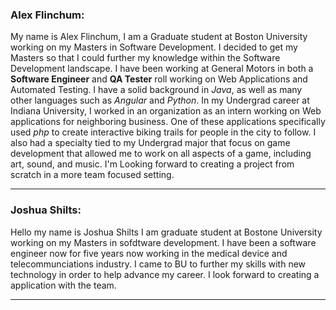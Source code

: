 ### Alex Flinchum:
My name is Alex Flinchum, I am a Graduate student at Boston University working on my Masters in Software Development.
I decided to get my Masters so that I could further my knowledge within the Software Development landscape.
I have been working at General Motors in both a **Software Engineer** and **QA Tester** roll working on Web Applications and Automated Testing. 
I have a solid background in *Java*, as well as many other languages such as *Angular* and *Python*. 
In my Undergrad career at Indiana University, I worked in an organization as an intern working on Web applications for neighboring business. 
One of these applications specifically used *php* to create interactive biking trails for people in the city to follow. 
I also had a specialty tied to my Undergrad major that focus on game development that allowed me to work on all aspects of a game, including art, sound, and music.
I'm Looking forward to creating a project from scratch in a more team focused setting.
___

### Joshua Shilts:
Hello my name is Joshua Shilts I am graduate student at Bostone University working on my Masters in sofdtware development. I have been a software engineer now for
five years now working in the medical device and telecommunciations industry. I came to BU to further my skills with new technology in order to help
advance my career. I look forward to creating a application with the team.

___